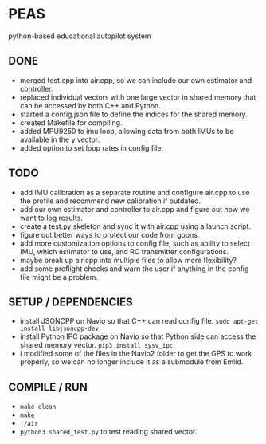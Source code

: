 # PEAS

python-based educational autopilot system

## DONE

- merged test.cpp into air.cpp, so we can include our own estimator and controller.
- replaced individual vectors with one large vector in shared memory that can be accessed by both C++ and Python.
- started a config.json file to define the indices for the shared memory.
- created Makefile for compiling.
- added MPU9250 to imu loop, allowing data from both IMUs to be available in the y vector.
- added option to set loop rates in config file.

## TODO

- add IMU calibration as a separate routine and configure air.cpp to use the profile and recommend new calibration if outdated.
- add our own estimator and controller to air.cpp and figure out how we want to log results.
- create a test.py skeleton and sync it with air.cpp using a launch script.
- figure out better ways to protect our code from goons.
- add more customization options to config file, such as ability to select IMU, which estimator to use, and RC transmitter configurations.
- maybe break up air.cpp into multiple files to allow more flexibility?
- add some preflight checks and warn the user if anything in the config file might be a problem.

## SETUP / DEPENDENCIES

- install JSONCPP on Navio so that C++ can read config file. `sudo apt-get install libjsoncpp-dev`
- install Python IPC package on Navio so that Python side can access the shared memory vector. `pip3 install sysv_ipc`
- i modified some of the files in the Navio2 folder to get the GPS to work properly, so we can no longer include it as a submodule from Emlid.

## COMPILE / RUN

- `make clean`
- `make`
- `./air`
- `python3 shared_test.py` to test reading shared vector.
